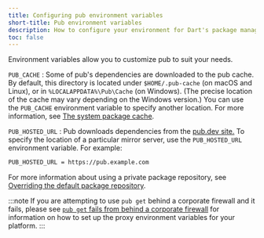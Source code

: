 ```yaml
---
title: Configuring pub environment variables
short-title: Pub environment variables
description: How to configure your environment for Dart's package management tool, pub.
toc: false
---
```


Environment variables allow you to customize pub to suit your needs.

`PUB_CACHE`
: Some of pub's dependencies are downloaded to the pub cache.
  By default, this directory is located under
  `$HOME/.pub-cache` (on macOS and Linux),
  or in `%LOCALAPPDATA%\Pub\Cache` (on Windows). (The precise location of the
  cache may vary depending on the Windows version.)
  You can use the `PUB_CACHE` environment
  variable to specify another location. For more information, see
  [The system package cache](/tools/pub/cmd/pub-get#the-system-package-cache).

`PUB_HOSTED_URL`
: Pub downloads dependencies from the [pub.dev site.]({{site.pub}})
  To specify the location of a particular mirror server,
  use the `PUB_HOSTED_URL` environment variable. For example:

```bash
PUB_HOSTED_URL = https://pub.example.com
```

For more information about using a private package repository,
see [Overriding the default package repository][].

:::note
If you are attempting to use `pub get` behind a corporate firewall
and it fails, 
please see [`pub get` fails from behind a corporate firewall][]
for information on how to set up the proxy environment variables
for your platform.
:::

[`pub get` fails from behind a corporate firewall]: /tools/pub/troubleshoot#pub-get-fails-from-behind-a-corporate-firewall
[Overriding the default package repository]: /tools/pub/custom-package-repositories#default-override